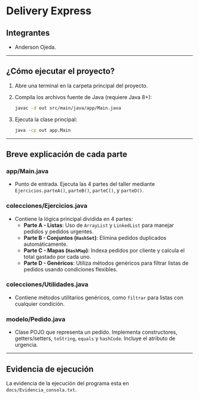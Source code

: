 # Delivery Express

## Integrantes
- Anderson Ojeda.

---

## ¿Cómo ejecutar el proyecto?

1. Abre una terminal en la carpeta principal del proyecto.
2. Compila los archivos fuente de Java (requiere Java 8+):

   ```sh
   javac -d out src/main/java/app/Main.java
   ```

3. Ejecuta la clase principal:

   ```sh
   java -cp out app.Main
   ```

---

## Breve explicación de cada parte

### app/Main.java
- Punto de entrada. Ejecuta las 4 partes del taller mediante `Ejercicios.parteA()`, `parteB()`, `parteC()`, y `parteD()`.

### colecciones/Ejercicios.java
- Contiene la lógica principal dividida en 4 partes:
  - **Parte A - Listas**: Uso de `ArrayList` y `LinkedList` para manejar pedidos y pedidos urgentes.
  - **Parte B - Conjuntos (`HashSet`)**: Elimina pedidos duplicados automáticamente.
  - **Parte C - Mapas (`HashMap`)**: Indexa pedidos por cliente y calcula el total gastado por cada uno.
  - **Parte D - Genéricos**: Utiliza métodos genéricos para filtrar listas de pedidos usando condiciones flexibles.

### colecciones/Utilidades.java
- Contiene métodos utilitarios genéricos, como `filtrar` para listas con cualquier condición.

### modelo/Pedido.java
- Clase POJO que representa un pedido. Implementa constructores, getters/setters, `toString`, `equals` y `hashCode`. Incluye el atributo de urgencia.

---

## Evidencia de ejecución

La evidencia de la ejecución del programa esta en `docs/Evidencia_consola.txt`. 
